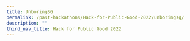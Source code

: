 ```yaml
---
title: UnboringSG
permalink: /past-hackathons/Hack-for-Public-Good-2022/unboringsg/
description: ""
third_nav_title: Hack for Public Good 2022
---
```

